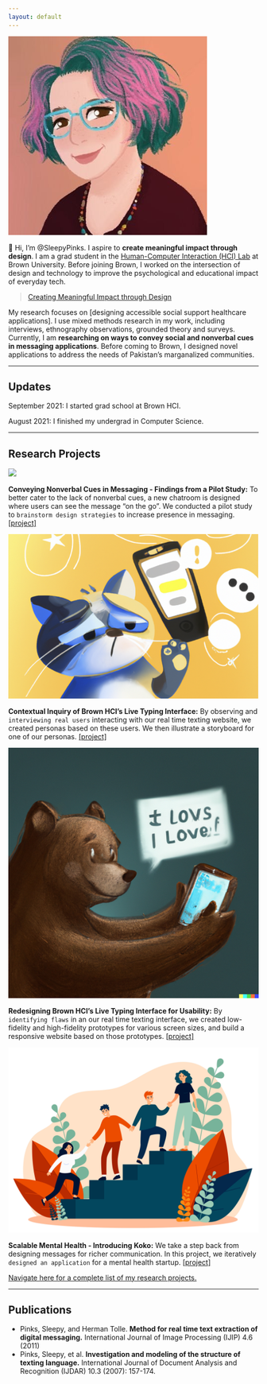 ```yaml
---
layout: default
---
```


<img class="profile-picture" src="images/1599155795154.jpeg">

👋 Hi, I’m @SleepyPinks. I aspire to **create meaningful impact through design**. I am a grad student in the [Human-Computer Interaction (HCI) Lab](https://hci.brown.edu/) at Brown University. Before joining Brown, I worked on the intersection of design and technology to improve the psychological and educational impact of everyday tech.

> [Creating Meaningful Impact through Design]()

My research focuses on [designing accessible social support healthcare applications]. I use mixed methods research in my work, including interviews, ethnography observations, grounded theory and surveys. Currently, I am **researching on ways to convey social and nonverbal cues in messaging applications**. Before coming to Brown, I designed novel applications to address the needs of Pakistan’s marganalized communities.

***

## Updates

September 2021: I started grad school at Brown HCI. 

August 2021: I finished my undergrad in Computer Science.

***

## Research Projects

<img class="profile-picture" src="images/texting.jpeg">

**Conveying Nonverbal Cues in Messaging - Findings from a Pilot Study:** To better cater to the lack of nonverbal cues, a new chatroom is designed where users can see the message “on the go”. We conducted a pilot study to `brainstorm design strategies` to increase presence in messaging. [[project]](https://sleepypinks.github.io/livetyping)

<img class="profile-picture" src="images/cat_sad_waiting.png">

**Contextual Inquiry of Brown HCI’s Live Typing Interface:** By observing and `interviewing real users` interacting with our real time texting website, we created personas based on these users. We then illustrate a storyboard for one of our personas. [[project]](https://sleepypinks.github.io/personas)

<img class="profile-picture" src="images/bear_message.png">

**Redesigning Brown HCI’s Live Typing Interface for Usability:** By `identifying flaws` in an our real time texting interface, we created low-fidelity and high-fidelity prototypes for various screen sizes, and build a responsive website based on those prototypes. [[project]](https://sleepypinks.github.io/redesign)

<img class="profile-picture" src="images/peersupport.jpeg">
     
**Scalable Mental Health - Introducing Koko:** We take a step back from designing messages for richer communication. In this project, we iteratively `designed an application` for a mental health startup. [[project]](https://sleepypinks.github.io/koko)

[Navigate here for a complete list of my research projects.](https://sleepypinks.github.io/projects)

---

## Publications

* Pinks, Sleepy, and Herman Tolle. **Method for real time text extraction of digital messaging.** International Journal of Image Processing (IJIP) 4.6 (2011)
* Pinks, Sleepy, et al. **Investigation and modeling of the structure of texting language.** International Journal of Document Analysis and Recognition (IJDAR) 10.3 (2007): 157-174.
